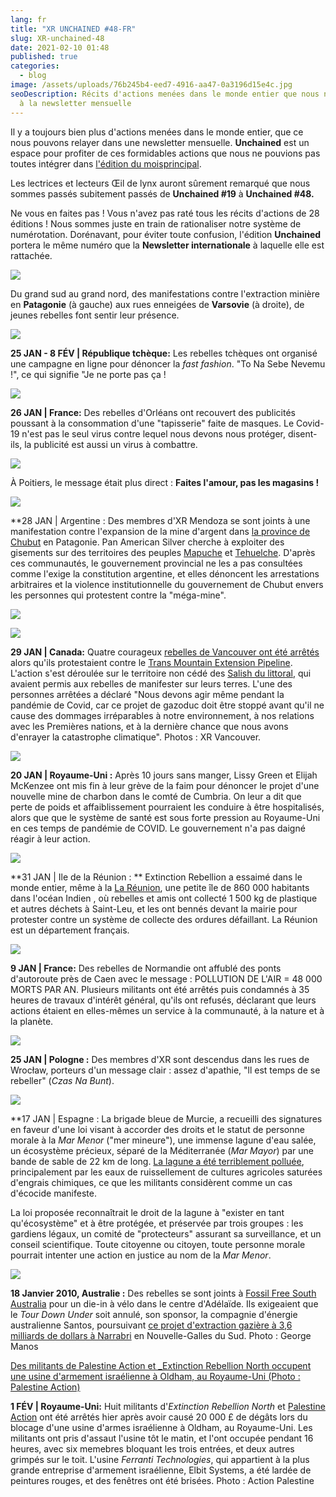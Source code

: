 ```yaml
---
lang: fr
title: "XR UNCHAINED #48-FR"
slug: XR-unchained-48
date: 2021-02-10 01:48
published: true
categories:
  - blog
image: /assets/uploads/76b245b4-eed7-4916-aa47-0a3196d15e4c.jpg
seoDescription: Récits d'actions menées dans le monde entier que nous n'avons pas pu intégrer 
  à la newsletter mensuelle
---
```

Il y a toujours bien plus d'actions menées dans le monde entier, que ce nous
pouvons relayer dans une newsletter mensuelle. **Unchained** est un espace
pour profiter de ces formidables actions que nous ne pouvions pas toutes
intégrer dans [l'édition du
moisprincipal](https://rebellion.global/fr/blog/2021/02/10/global-newsletter-48/).

Les lectrices et lecteurs Œil de lynx auront sûrement remarqué que nous
sommes passés subitement passés de **Unchained #19** à **Unchained #48.**

Ne vous en faites pas ! Vous n'avez pas raté tous les récits d'actions de 28
éditions ! Nous sommes juste en train de rationaliser notre système de
numérotation. Dorénavant, pour éviter toute confusion, l'édition
**Unchained** portera le même numéro que la **Newsletter internationale** à
laquelle elle est rattachée.

![](/assets/uploads/7dfdfee0-3eba-4c25-ae13-9831377e4220.jpg)

Du grand sud au grand nord, des manifestations contre l'extraction minière
en **Patagonie** (à gauche) aux rues enneigées de **Varsovie** (à droite),
de jeunes rebelles font sentir leur présence.

![](/assets/uploads/6c5ef512-0a4a-4d91-a5bc-0b68da3268a7.jpg)

**25 JAN - 8 FÉV | République tchèque:** Les rebelles tchèques ont organisé une campagne en ligne pour dénoncer la _fast fashion_. "To Na Sebe Nevemu !", ce qui signifie "Je ne porte pas ça !

![](/assets/uploads/022b3a81-3173-44c6-8887-5bc5a9229087.jpg)

**26 JAN | France:** Des rebelles d'Orléans ont recouvert des publicités poussant à la consommation d'une "tapisserie" faite de masques. Le Covid-19 n'est pas le seul virus contre lequel nous devons nous protéger, disent-ils, la publicité est aussi un virus à combattre.

![](/assets/uploads/4dd13d09-7813-4bda-a77d-b1675ff97280.jpg)

À Poitiers, le message était plus direct : **Faites l'amour, pas les
magasins !**

![](/assets/uploads/1b6b417f-a403-4dc8-932e-87dc788fa1df.jpg)

**28 JAN | Argentine : Des membres d'XR Mendoza se sont joints à une manifestation contre l'expansion de la mine d'argent dans [la province de Chubut](https://en.wikipedia.org/wiki/Chubut_Province) en Patagonie. Pan American Silver cherche à exploiter des gisements sur des territoires des peuples [Mapuche](https://en.wikipedia.org/wiki/Mapuche) et [Tehuelche](https://en.wikipedia.org/wiki/Tehuelche_people). D'après ces communautés, le gouvernement provincial ne les a pas consultées comme l'exige la constitution argentine, et elles dénoncent les arrestations arbitraires et la violence institutionnelle du gouvernement de Chubut envers les personnes qui protestent contre la "méga-mine".

![](/assets/uploads/6b89e907-99d6-4780-83d4-db685eba1a0e.jpg)

![](/assets/uploads/21858e28-ee00-41ee-b8ba-2de85aa0b234.jpg)

**29 JAN | Canada:** Quatre courageux [rebelles de Vancouver ont été arrêtés](https://www.facebook.com/xrvanbc/videos/1289799731402867/?t=77) alors qu'ils protestaient contre le [Trans Mountain Extension Pipeline](https://en.wikipedia.org/wiki/Trans_Mountain_pipeline). L'action s'est déroulée sur le territoire non cédé des [Salish du littoral](https://en.wikipedia.org/wiki/Coast_Salish), qui avaient permis aux rebelles de manifester sur leurs terres. L'une des personnes arrêtées a déclaré "Nous devons agir même pendant la pandémie de Covid, car ce projet de gazoduc doit être stoppé avant qu'il ne cause des dommages irréparables à notre environnement, à nos relations avec les Premières nations, et à la dernière chance que nous avons d'enrayer la catastrophe climatique". Photos : XR Vancouver.

![](/assets/uploads/6e7ba6aa-c597-47f2-aee2-a4efc5d6fbd0.jpg)

**20 JAN | Royaume-Uni :** Après 10 jours sans manger, Lissy Green et Elijah McKenzee ont mis fin à leur grève de la faim pour dénoncer le projet d'une nouvelle mine de charbon dans le comté de Cumbria. On leur a dit que perte de poids et affaiblissement pourraient les conduire à être hospitalisés, alors que que le système de santé est sous forte pression au Royaume-Uni en ces temps de pandémie de COVID. Le gouvernement n'a pas daigné réagir à leur action.

![](/assets/uploads/b959f692-b805-4fef-9635-03a537cd324f.jpg)

**31 JAN | Ile de la Réunion : ** Extinction Rebellion a essaimé dans le monde entier, même à la [La Réunion](https://en.wikipedia.org/wiki/R%C3%A9union), une petite île de 860 000 habitants dans l'océan Indien , où rebelles et amis ont collecté 1 500 kg de plastique et autres déchets à Saint-Leu, et les ont bennés devant la mairie pour protester contre un système de collecte des ordures défaillant. La Réunion est un département français.

![](/assets/uploads/191493c5-6adb-4422-9628-7e9279dc31ae.jpg)

**9 JAN | France:** Des rebelles de Normandie ont affublé des ponts d'autoroute près de Caen avec le message : POLLUTION DE L'AIR = 48 000 MORTS PAR AN. Plusieurs militants ont été arrêtés puis condamnés à 35 heures de travaux d'intérêt général, qu'ils ont refusés, déclarant que leurs actions étaient en elles-mêmes un service à la communauté, à la nature et à la planète.

![](/assets/uploads/9d93ae3e-87e2-4561-adc2-f3296ecdbf6c.jpg)

**25 JAN | Pologne :** Des membres d'XR sont descendus dans les rues de Wrocław, porteurs d'un message clair : assez d'apathie, "ll est temps de se rebeller" (_Czas Na Bunt_).

![](/assets/uploads/76bda6e3-ac07-4699-83a5-b51cdf753844.jpg)

**17 JAN | Espagne : La brigade bleue de Murcie, a recueilli des signatures en faveur d'une loi visant à accorder des droits et le statut de personne morale à la _Mar Menor_ ("mer mineure"), une immense lagune d'eau salée, un écosystème précieux, séparé de la Méditerranée (_Mar Mayor_) par une bande de sable de 22 km de long. [La lagune a été terriblement polluée](https://www.theguardian.com/environment/2020/nov/18/can-spain-fix-its-worst-ecological-disaster-by-making-a-lagoon-a-legal-person), principalement par les eaux de ruissellement de cultures agricoles saturées d'engrais chimiques, ce que les militants considèrent comme un cas d'écocide manifeste.

La loi proposée reconnaîtrait le droit de la lagune à "exister en tant
qu'écosystème" et à être protégée, et préservée par trois groupes : les
gardiens légaux, un comité de "protecteurs" assurant sa surveillance, et un
conseil scientifique. Toute citoyenne ou citoyen, toute personne morale
pourrait intenter une action en justice au nom de la _Mar Menor_.

![](/assets/uploads/76b245b4-eed7-4916-aa47-0a3196d15e4c.jpg)

**18 Janvier 2010, Australie :** Des rebelles se sont joints à [Fossil Free South Australia](https://www.facebook.com/fossilfreesouthaus/?fref=mentions&__xts__%5B0%5D=68.ARD2JLClFpZiSRdHKNcWzQOofwUTBUvndNn_3EJh7j16syHlY5_CgVp-TdycVd5mo6EIoh1Ep2bvoQlsGSwdtnJSPz_JEKGuX3bEILxse220lU1oU5fLl0XC3EmvQVpPag37QLsJlfe9E-7qNY_KnFbHoqRAzxa8O0zWZWE_9jXuHd4A1o-7zErSdf5JOrlrZyR2E2idqutGQhzWy0FhW-BIcd2ufCi69LXJ2W53UoYFw--pzBCvZ0CiEoOQTe1LhMJobjlBxrobU3RxVCg9xRrRZcXp0O3Qi9TA3kwflAVYZmyTpLWMPY-21rLjIAoBG13-N-_It1PPBjuPDrBZTZGSipICL7F2v3Ae6fLxPv2klwhRmWoRzJb5Ej9BJarfADSoTwniGTzydVm5K1cTymS-P_M&__tn__=KH-R) pour un die-in à vélo dans le centre d'Adélaïde. Ils exigeaient que le _Tour Down Under_ soit annulé, son sponsor, la compagnie d'énergie australienne Santos, poursuivant [ce projet d'extraction gazière à 3,6 milliards de dollars à Narrabri](https://www.theguardian.com/australia-news/2020/dec/03/hundreds-rally-in-australian-capital-cities-against-the-36bn-narrabri-gas-project) en Nouvelle-Galles du Sud. Photo : George Manos

[Des militants de Palestine Action et _Extinction Rebellion North occupent
une usine d'armement israélienne à Oldham, au Royaume-Uni (Photo : Palestine
Action)](/assets/uploads/9d91a0a8-f079-46c9-96ba-84301a5753fa.jpg "Des
militants de Palestine Action et Extinction Rebellion bloquent une usine
d'armement israélienne")

**1 FÉV | Royaume-Uni:** Huit militants d'_Extinction Rebellion North_ et [Palestine Action](https://palestineaction.org/) ont été arrêtés hier après avoir causé 20 000 £ de dégâts lors du blocage d'une usine d'armes israélienne à Oldham, au Royaume-Uni. Les militants ont pris d'assaut l'usine tôt le matin, et l'ont occupée pendant 16 heures, avec six memebres bloquant les trois entrées, et deux autres grimpés sur le toit. L'usine _Ferranti Technologies_, qui appartient à la plus grande entreprise d'armement israélienne, Elbit Systems, a été lardée de peintures rouges, et des fenêtres ont été brisées. Photo : Action Palestine
